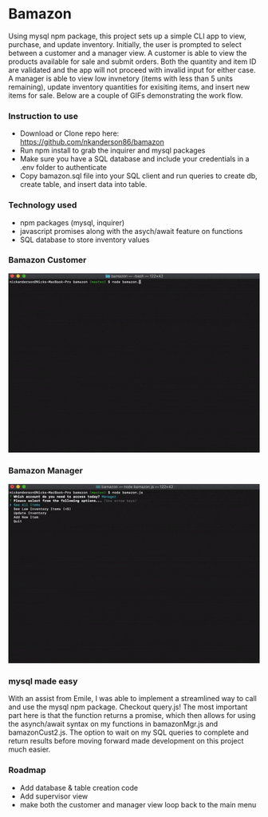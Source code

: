 # Bamazon

Using mysql npm package, this project sets up a simple CLI app to view, purchase, and update inventory. Initially, the user is prompted to select between a customer and a manager view. A customer is able to view the products available for sale and submit orders. Both the quantity and item ID are validated and the app will not proceed with invalid input for either case. A manager is able to view low invnetory (items with less than 5 units remaining), update inventory quantities for exisiting items, and insert new items for sale. Below are a couple of GIFs demonstrating the work flow.

### Instruction to use

- Download or Clone repo here: https://github.com/nkanderson86/bamazon
- Run npm install to grab the inquirer and mysql packages
- Make sure you have a SQL database and include your credentials in a .env folder to authenticate
- Copy bamazon.sql file into your SQL client and run queries to create db, create table, and insert data into table.

### Technology used

- npm packages (mysql, inquirer)
- javascript promises along with the asych/await feature on functions
- SQL database to store inventory values

### Bamazon Customer

![Alt Text](images/bamazonCust.gif)

### Bamazon Manager

![Alt Text](images/bamazonMgr.gif)

### mysql made easy

With an assist from Emile, I was able to implement a streamlined way to call and use the mysql npm package. Checkout query.js! The most important part here is that the function returns a promise, which then allows for using the asynch/await syntax on my functions in bamazonMgr.js and bamazonCust2.js. The option to wait on my SQL queries to complete and return results before moving forward made development on this project much easier.

### Roadmap

- Add database & table creation code
- Add supervisor view
- make both the customer and manager view loop back to the main menu
